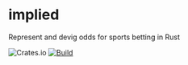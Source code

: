 # implied
Represent and devig odds for sports betting in Rust

![Crates.io](https://img.shields.io/crates/d/implied) [![Build](https://github.com/pnxenopoulos/implied/actions/workflows/build.yml/badge.svg)](https://github.com/pnxenopoulos/implied/actions/workflows/build.yml)